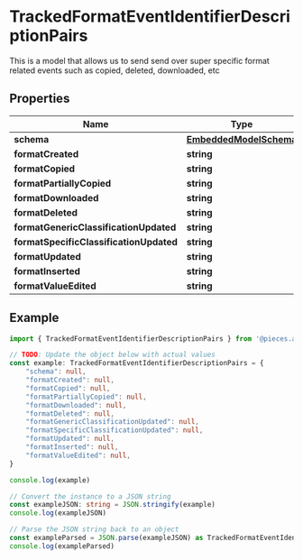 
# TrackedFormatEventIdentifierDescriptionPairs

This is a model that allows us to send send over super specific format related events such as copied, deleted, downloaded, etc

## Properties

Name | Type
------------ | -------------
**schema** | [**EmbeddedModelSchema**](EmbeddedModelSchema)
**formatCreated** | **string**
**formatCopied** | **string**
**formatPartiallyCopied** | **string**
**formatDownloaded** | **string**
**formatDeleted** | **string**
**formatGenericClassificationUpdated** | **string**
**formatSpecificClassificationUpdated** | **string**
**formatUpdated** | **string**
**formatInserted** | **string**
**formatValueEdited** | **string**

## Example

```typescript
import { TrackedFormatEventIdentifierDescriptionPairs } from '@pieces.app/pieces-os-client'

// TODO: Update the object below with actual values
const example: TrackedFormatEventIdentifierDescriptionPairs = {
    "schema": null,
    "formatCreated": null,
    "formatCopied": null,
    "formatPartiallyCopied": null,
    "formatDownloaded": null,
    "formatDeleted": null,
    "formatGenericClassificationUpdated": null,
    "formatSpecificClassificationUpdated": null,
    "formatUpdated": null,
    "formatInserted": null,
    "formatValueEdited": null,
}

console.log(example)

// Convert the instance to a JSON string
const exampleJSON: string = JSON.stringify(example)
console.log(exampleJSON)

// Parse the JSON string back to an object
const exampleParsed = JSON.parse(exampleJSON) as TrackedFormatEventIdentifierDescriptionPairs
console.log(exampleParsed)
```


